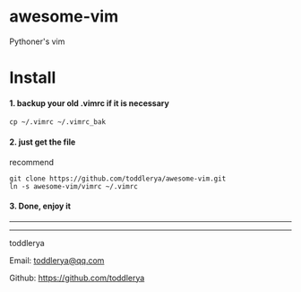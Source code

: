 # awesome-vim
Pythoner's vim


# Install

#### 1. backup your old .vimrc if it is necessary

```
cp ~/.vimrc ~/.vimrc_bak
```

#### 2. just get the file

recommend
```
git clone https://github.com/toddlerya/awesome-vim.git
ln -s awesome-vim/vimrc ~/.vimrc
```

#### 3. Done, enjoy it

------------------------
------------------------

toddlerya

Email: toddlerya@qq.com

Github: https://github.com/toddlerya
